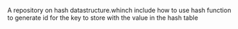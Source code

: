 A repository on hash datastructure.whinch include how to use hash
function to generate id for the key to store with the value in the
hash table
